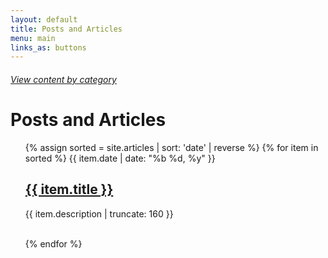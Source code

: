 ```yaml
---
layout: default
title: Posts and Articles
menu: main
links_as: buttons
---
```

###### [View content by category][cat_page]
<h1>Posts and Articles</h1>
<ul>
    {% assign sorted = site.articles | sort: 'date' | reverse %}
    {% for item in sorted %}
    {{ item.date | date: "%b %d, %y" }}
    <h2><a href="{{ item.url | prepend: site.baseurl }}">{{ item.title }}</a></h2>
    <p class="post-excerpt">{{ item.description | truncate: 160 }}</p>
    <br>
    {% endfor %}
</ul>


[cat_page]: /by_category
